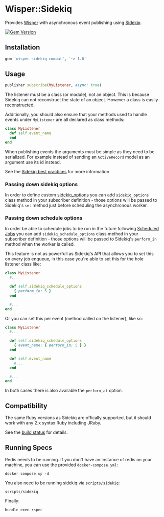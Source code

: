 # Wisper::Sidekiq

Provides [Wisper](https://github.com/nedap/wisper-compat) with asynchronous event
publishing using [Sidekiq](https://github.com/mperham/sidekiq).

[![Gem Version](https://badge.fury.io/rb/wisper-sidekiq-compat.png)](http://badge.fury.io/rb/wisper-sidekiq-compat)

## Installation

```ruby
gem 'wisper-sidekiq-compat', '~> 1.0'
```

## Usage

```ruby
publisher.subscribe(MyListener, async: true)
```

The listener must be a class (or module), not an object. This is because Sidekiq
can not reconstruct the state of an object. However a class is easily reconstructed.

Additionally, you should also ensure that your methods used to handle events under `MyListener` are all declared as class methods:

```ruby
class MyListener
  def self.event_name
  end
end
```

When publishing events the arguments must be simple as they need to be
serialized. For example instead of sending an `ActiveRecord` model as an argument
use its id instead.

See the [Sidekiq best practices](https://github.com/mperham/sidekiq/wiki/Best-Practices)
for more information.

### Passing down sidekiq options

In order to define custom [sidekiq_options](https://github.com/mperham/sidekiq/wiki/Advanced-Options#workers) you can add `sidekiq_options` class method in your subscriber definition - those options will be passed to Sidekiq's `set` method just before scheduling the asynchronous worker.

### Passing down schedule options

In order be able to schedule jobs to be run in the future following [Scheduled Jobs](https://github.com/mperham/sidekiq/wiki/Scheduled-Jobs) you can add `sidekiq_schedule_options` class method in your subscriber definition - those options will be passed to Sidekiq's `perform_in` method when the worker is called.

This feature is not as powerfull as Sidekiq's API that allows you to set this on every job enqueue, in this case you're able to set this for the hole listener class like:
```ruby
class MyListener
  #...

  def self.sidekiq_schedule_options
    { perform_in: 5 }
  end

  #...
end
```
Or you can set this per event (method called on the listener), like so:
```ruby
class MyListener
  #...

  def self.sidekiq_schedule_options
    { event_name: { perform_in: 5 } }
  end

  def self.event_name
    #...
  end

  #...
end
```
In both cases there is also available the `perform_at` option.

## Compatibility

The same Ruby versions as Sidekiq are offically supported, but it should work
with any 2.x syntax Ruby including JRuby.

See the [build status](https://travis-ci.org/nedap/wisper-sidekiq-compat) for details.

## Running Specs

Redis needs to be running. If you don't have an instance of redis on your machine, you can use the provided `docker-compose.yml`:

```
docker compose up -d
```

You also need to be running sidekiq via `scripts/sidekiq`:

```
scripts/sidekiq
```

Finally:

```
bundle exec rspec
```
